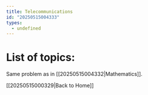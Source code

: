 ```yaml
---
title: Telecommunications
id: "20250515004333"
types:
  - undefined
---
```


# List of topics:
Same problem as in [[20250515004332|Mathematics]].

[[20250515000329|Back to Home]]
